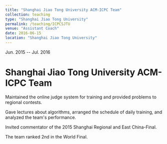 ```yaml
---
title: "Shanghai Jiao Tong University ACM-ICPC Team"
collection: teaching
type: "Shanghai Jiao Tong University"
permalink: /teaching/ICPCSJTU
venue: "Assistant Coach"
date: 2016-06-15
location: "Shanghai Jiao Tong University"
---
```



Jun. 2015 -- Jul. 2016

Shanghai Jiao Tong University ACM-ICPC Team
======

Maintained the online judge system for training and provided problems to regional contests.

Gave lectures about algorithms, arranged the schedule of daily training, and analyzed the team's performance.

Invited commentator of the 2015 Shanghai Regional and East China-Final.

The team ranked 2nd in the World Final.
